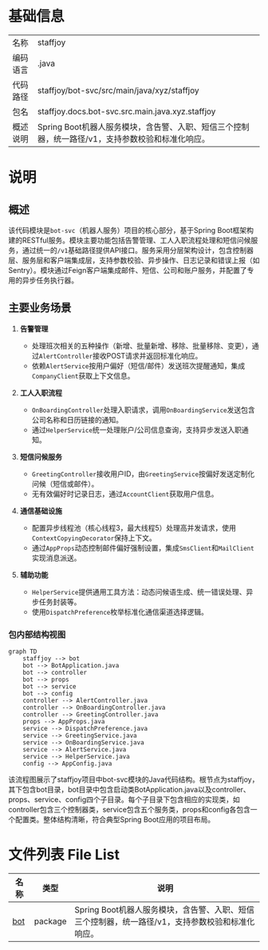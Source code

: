 # 基础信息

|      |      |
|------|------|
| 名称 | staffjoy |
| 编码语言 | .java |
| 代码路径 | staffjoy/bot-svc/src/main/java/xyz/staffjoy |
| 包名 | staffjoy.docs.bot-svc.src.main.java.xyz.staffjoy |
| 概述说明 | Spring Boot机器人服务模块，含告警、入职、短信三个控制器，统一路径/v1，支持参数校验和标准化响应。 |

# 说明

## 概述  
该代码模块是`bot-svc`（机器人服务）项目的核心部分，基于Spring Boot框架构建的RESTful服务。模块主要功能包括告警管理、工人入职流程处理和短信问候服务，通过统一的`/v1`基础路径提供API接口。服务采用分层架构设计，包含控制器层、服务层和客户端集成层，支持参数校验、异步操作、日志记录和错误上报（如Sentry）。模块通过Feign客户端集成邮件、短信、公司和账户服务，并配置了专用的异步任务执行器。

## 主要业务场景  

1. **告警管理**  
   - 处理班次相关的五种操作（新增、批量新增、移除、批量移除、变更），通过`AlertController`接收POST请求并返回标准化响应。  
   - 依赖`AlertService`按用户偏好（短信/邮件）发送班次提醒通知，集成`CompanyClient`获取上下文信息。  

2. **工人入职流程**  
   - `OnBoardingController`处理入职请求，调用`OnBoardingService`发送包含公司名称和日历链接的通知。  
   - 通过`HelperService`统一处理账户/公司信息查询，支持异步发送入职通知。  

3. **短信问候服务**  
   - `GreetingController`接收用户ID，由`GreetingService`按偏好发送定制化问候（短信或邮件）。  
   - 无有效偏好时记录日志，通过`AccountClient`获取用户信息。  

4. **通信基础设施**  
   - 配置异步线程池（核心线程3，最大线程5）处理高并发请求，使用`ContextCopyingDecorator`保持上下文。  
   - 通过`AppProps`动态控制邮件偏好强制设置，集成`SmsClient`和`MailClient`实现消息派送。  

5. **辅助功能**  
   - `HelperService`提供通用工具方法：动态问候语生成、统一错误处理、异步任务封装等。  
   - 使用`DispatchPreference`枚举标准化通信渠道选择逻辑。


### 包内部结构视图

```mermaid
graph TD
    staffjoy --> bot
    bot --> BotApplication.java
    bot --> controller
    bot --> props
    bot --> service
    bot --> config
    controller --> AlertController.java
    controller --> OnBoardingController.java
    controller --> GreetingController.java
    props --> AppProps.java
    service --> DispatchPreference.java
    service --> GreetingService.java
    service --> OnBoardingService.java
    service --> AlertService.java
    service --> HelperService.java
    config --> AppConfig.java
```

该流程图展示了staffjoy项目中bot-svc模块的Java代码结构。根节点为staffjoy，其下包含bot目录，bot目录中包含启动类BotApplication.java以及controller、props、service、config四个子目录。每个子目录下包含相应的实现类，如controller包含三个控制器类，service包含五个服务类，props和config各包含一个配置类。整体结构清晰，符合典型Spring Boot应用的项目布局。

# 文件列表 File List

| 名称   | 类型  | 说明 |
|-------|------|-------------|
| [bot](bot/_module.md) | package | Spring Boot机器人服务模块，含告警、入职、短信三个控制器，统一路径/v1，支持参数校验和标准化响应。 |


